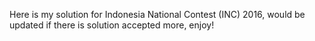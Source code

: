 Here is my solution for Indonesia National Contest (INC) 2016, would be updated if there is solution accepted more, enjoy!
